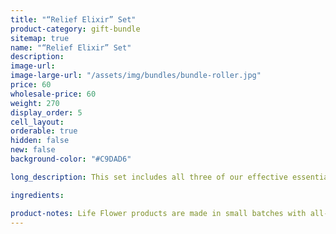 ```yaml
---
title: "“Relief Elixir” Set"
product-category: gift-bundle
sitemap: true
name: "“Relief Elixir” Set"
description:
image-url:
image-large-url: "/assets/img/bundles/bundle-roller.jpg"
price: 60
wholesale-price: 60
weight: 270
display_order: 5
cell_layout:
orderable: true
hidden: false
new: false
background-color: "#C9DAD6"

long_description: This set includes all three of our effective essential oil relief elixirs. Infused sweet almond oil paired with different herbal blends that are proven to treat and relieve insomnia, headache and anxiety. Keep one and gift the rest or just keep them all as a present to yourself. The perfect stocking stuffers. Originally priced at $75, discounted to $60!

ingredients:

product-notes: Life Flower products are made in small batches with all-natural and boutique ingredients. Most orders are processed within 3 days of being placed.
---
```

